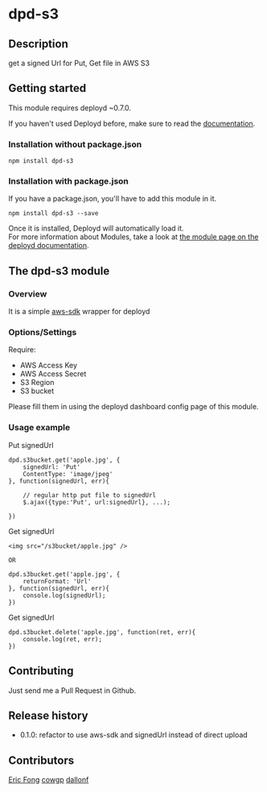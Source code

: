 # dpd-s3

## Description

get a signed Url for Put, Get file in AWS S3

## Getting started
This module requires deployd ~0.7.0.

If you haven't used Deployd before, make sure to read the [documentation](http://docs.deployd.com/).

### Installation without package.json
````
npm install dpd-s3
````

### Installation with package.json
If you have a package.json, you'll have to add this module in it.
````
npm install dpd-s3 --save
````
Once it is installed, Deployd will automatically load it.  
For more information about Modules, take a look at [the module page on the deployd documentation](http://docs.deployd.com/docs/using-modules/).

## The dpd-s3 module
### Overview

It is a simple [aws-sdk](https://www.npmjs.org/package/aws-sdk) wrapper for deployd

### Options/Settings

Require:
- AWS Access Key
- AWS Access Secret
- S3 Region
- S3 bucket

Please fill them in using the deployd dashboard config page of this module.


### Usage example


Put signedUrl
```
dpd.s3bucket.get('apple.jpg', {
    signedUrl: 'Put'
    ContentType: 'image/jpeg'
}, function(signedUrl, err){

    // regular http put file to signedUrl
    $.ajax({type:'Put', url:signedUrl}, ...);

})
```


Get signedUrl
```
<img src="/s3bucket/apple.jpg" />

OR

dpd.s3bucket.get('apple.jpg', {
    returnFormat: 'Url'
}, function(signedUrl, err){
    console.log(signedUrl);
})
```


Get signedUrl
```
dpd.s3bucket.delete('apple.jpg', function(ret, err){
    console.log(ret, err);
})
```


## Contributing

Just send me a Pull Request in Github.

## Release history

- 0.1.0: refactor to use aws-sdk and signedUrl instead of direct upload

## Contributors

[Eric Fong](https://github.com/ericfong)
[cowgp](https://github.com/cowgp)
[dallonf](https://github.com/dallonf)
